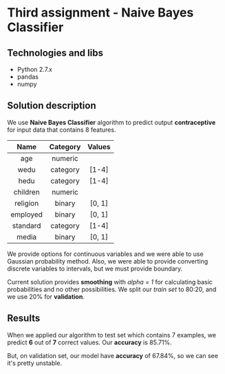 # Third assignment - Naive Bayes Classifier

## Technologies and libs
- Python 2.7.x
- pandas
- numpy


## Solution description
  We use **Naive Bayes Classifier** algorithm to predict output **contraceptive** for input data
  that contains 8 features.
  
  | Name       | Category   | Values                             |
  |:----------:|:----------:|:----------------------------------:|
  | age        | numeric    |                                    | 
  | wedu       | category   | [1-4]                              |
  | hedu       | category   | [1-4]                              |
  | children   | numeric    |                                    |
  | religion   | binary     | [0, 1]                             |
  | employed   | binary     | [0, 1]                             |
  | standard   | category   | [1-4]                              |
  | media      | binary     | [0, 1]                             |
  
  We provide options for continuous variables and we were able to use Gaussian probability method. 
  Also, we were able to provide converting discrete variables to intervals, but we must provide boundary.
  
  Current solution provides **smoothing** with _alpha = 1_ for calculating basic probabilities and no other possibilities.
  We split our _train set_ to 80:20, and we use 20% for **validation**.
  
## Results
  When we applied our algorithm to test set which contains 7 examples, we predict **6** out of 
  **7** correct values. Our **accuracy** is 85.71%.
  
  But, on validation set, our model have **accuracy** of 67.84%, so we can see it's pretty unstable.